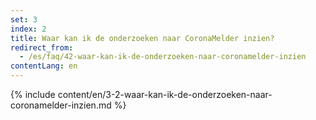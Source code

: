 ```yaml
---
set: 3
index: 2
title: Waar kan ik de onderzoeken naar CoronaMelder inzien?
redirect_from: 
  - /es/faq/42-waar-kan-ik-de-onderzoeken-naar-coronamelder-inzien
contentLang: en
---
```

{% include content/en/3-2-waar-kan-ik-de-onderzoeken-naar-coronamelder-inzien.md %}

